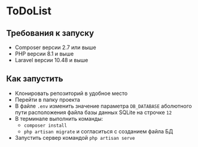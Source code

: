 # ToDoList
## Требования к запуску
- Composer версии 2.7 или выше
- PHP версии 8.1 и выше
- Laravel версии 10.48 и выше
## Как запустить
- Клонировать репозиторий в удобное место
- Перейти в папку проекта
- В файле `.env` изменить значение параметра `DB_DATABASE` аболютного пути расположения файла базы данных SQLite на строчке `12`
- В терминале выполнить команды:
    - `composer install`
    - `php artisan migrate` и согласиться с созданием файла БД
- Запустить сервер командой `php artisan serve`
